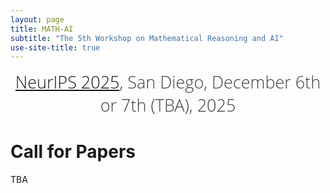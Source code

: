 ```yaml
---
layout: page
title: MATH-AI
subtitle: "The 5th Workshop on Mathematical Reasoning and AI"
use-site-title: true
---
```

<div class="venue" style="font-size: 27px; display: block; font-family: 'Open Sans', 'Helvetica Neue', Helvetica, Arial, sans-serif; font-weight: 300; color: #404040; text-align: center;">
  <a target="_blank" href="https://neurips.cc/">NeurIPS 2025</a>, San Diego, December 6th or 7th (TBA), 2025
</div>


# Call for Papers

TBA

<!--

Recent advancements in large language models (LLMs) have unlocked new opportunities at the intersection of artificial intelligence and mathematical reasoning, ranging from new methods that solve complex problems or prove theorems, to new forms of human-machine collaboration in mathematics and beyond. 

Our proposed workshop is centered on the intersection of arficial intelligence and mathematical reasoning, with an emphasis on, but not limited to, large language models. 
Our guiding theme is:

*“To what extent can machine learning models comprehend mathematics, and what applications could arise from this capability?”*

To address this question, we aim to bring together a diverse group of scholars from different backgrounds, institutions, and disciplines into our workshop. Our objective is to foster a lively and constructive dialogue on areas related, but not limited, to the following:
- **Humans vs. machines**: A comparative study of human-level mathematical reasoning and current AI techniques. How do they differ, complement one another, or intersect?
- **Measuring mathematical reasoning**: How do we design benchmarks which accurately evaluate mathematical reasoning abilities, especially in an era of large language models?
- **New capabilities**: How do we move beyond our current techniques?
- **Education**: What role can deep learning models play in mathematics education, especially in contexts with limited educational resources?
- **Applications**: What applications could AI systems enable in the near- and long-term? Example domains include software verification, sciences, engineering, finance, education, and mathematics itself.


### Important Dates 

-->

<!--{% include dates.md %} <a href="{site.url}/2020/img/KR2ML2020_template.zip">NeurIPS paper format (adapted)</a>. -->
<!--
**Paper submission opens:** August 1, 2025 <br>
**Deadline for paper submission**: <s>September 20, 2025</s> September 25, 2025 (AoE time)<br>
**Notification:** October 9, 2025 <br>
**Camera Ready:** October 30, 2025 <br>
**Workshop:** December 14, 2025

### Submission Requirements

Submissions to MATH-AI 2025 are limited to 4 pages of content, but may contain an unlimited number of pages for references and appendices. The latter may not necessarily be read by the reviewers. We request and recommend that authors rely on the supplementary material only to include minor details (e.g., hyperparameter settings, reproducibility information, etc.) that do not fit in the 4 pages. The review process is double-blind, so please ensure that all papers are appropriately anonymised.

All submissions must be formatted with LaTeX using the [NeurIPS paper format](img/neurips_2024.zip). The checklist is not necessary.

All accepted papers will be presented in an in-person poster session, and some will be selected for oral presentation. We also permit papers that have been recently published or are under submission to another venue. Please mark such papers accordingly upon submission. The page limit for these submissions is 4 pages. Accepted papers will be displayed on the MATH-AI 2025 homepage, but are to be considered non-archival.

Submission Link: [https://openreview.net/group?id=NeurIPS.cc/2025/Workshop/MATH-AI](https://openreview.net/group?id=NeurIPS.cc/2025/Workshop/MATH-AI) 

### Camera-ready Requirements

The final version of all accepted papers will be given one additional page of content (up to 5 pages) so that reviewers’ comments can be taken into account.

Please email any inquiries to [mathai.neurips2025@gmail.com](mailto:mathai.neurips2025@gmail.com).
-->